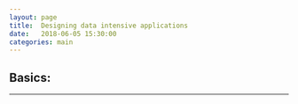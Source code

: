 ```yaml
---
layout: page
title:  Designing data intensive applications
date:   2018-06-05 15:30:00
categories: main
---
```


## Basics:
-------------------
